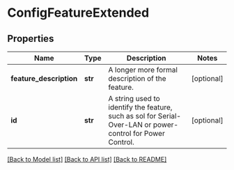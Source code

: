 # ConfigFeatureExtended

## Properties
Name | Type | Description | Notes
------------ | ------------- | ------------- | -------------
**feature_description** | **str** | A longer more formal description of the feature. | [optional] 
**id** | **str** | A string used to identify the feature, such as sol for Serial-Over-LAN or power-control for Power Control. | [optional] 

[[Back to Model list]](../README.md#documentation-for-models) [[Back to API list]](../README.md#documentation-for-api-endpoints) [[Back to README]](../README.md)


